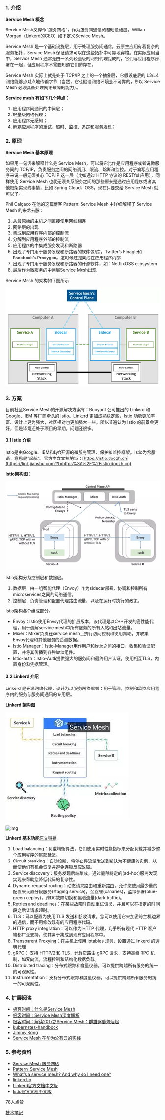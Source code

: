 ### 1. 介绍

**Service Mesh 概念**

Service Mesh又译作“服务网格”，作为服务间通信的基础设施层。Willian Morgan（Linkerd的CEO）如下定义Service Mesh。

Service Mesh 是一个基础设施层，用于处理服务间通信。云原生应用有着复杂的服务拓扑，Service Mesh 保证请求可以在这些拓扑中可靠地穿梭。在实际应用当中，Service Mesh 通常是由一系列轻量级的网络代理组成的，它们与应用程序部署在一起，但应用程序不需要知道它们的存在。

Service Mesh 实际上就是处于 TCP/IP 之上的一个抽象层，它假设底层的 L3/L4 网络能够点对点地传输字节（当然，它也假设网络环境是不可靠的，所以 Service Mesh 必须具备处理网络故障的能力）。

**Service mesh 有如下几个特点：**

1. 应用程序间通讯的中间层；
2. 轻量级网络代理；
3. 应用程序无感知；
4. 解耦应用程序的重试、超时、监控、追踪和服务发现；

### 2. 原理

**Service Mesh 基本原理**

如果用一句话来解释什么是 Service Mesh，可以将它比作是应用程序或者说微服务间的 TCP/IP，负责服务之间的网络调用、限流、熔断和监控。对于编写应用程序来说一般无须关心 TCP/IP 这一层（比如通过 HTTP 协议的 RESTful 应用），同样使用 Service Mesh 也就无须关系服务之间的那些原来是通过应用程序或者其他框架实现的事情，比如 Spring Cloud、OSS，现在只要交给 Service Mesh 就可以了。

Phil Calçado 在他的这篇博客 Pattern: Service Mesh 中详细解释了 Service Mesh 的来龙去脉：

1. 从最原始的主机之间直接使用网线相连
2. 网络层的出现
3. 集成到应用程序内部的控制流
4. 分解到应用程序外部的控制流
5. 应用程序的中集成服务发现和断路器
6. 出现了专门用于服务发现和断路器的软件包/库，Twitter’s Finagle和 Facebook’s Proxygen。这时候还是集成在应用程序内部
7. 出现了专门用于服务发现和断路器的开源软件，如：NetflixOSS ecosystem
8. 最后作为微服务的中间层Service Mesh出现

Service Mesh 的架构如下图所示

![img](/static/image/725534-80533b9cd65bfbd8.webp)

### 3. 方案

目前社区Service Mesh的开源解决方案有：Buoyant 公司推出的 Linkerd 和 Google、IBM 等厂商牵头的 Istio。Linkerd 更加成熟稳定些，Istio 功能更加丰富、设计上更为强大，社区相对也更加强大一些。所以普遍认为 Istio 的前景会更好，但是毕竟还处于项目的早期，问题还很多。

#### 3.1 Istio 介绍

Istio是由Google、IBM和Lyft开源的微服务管理、保护和监控框架。Istio为希腊语，意思是”起航“。官方中文文档地址：[https://istio.doczh.cn](https://link.jianshu.com/?t=https%3A%2F%2Fistio.doczh.cn)

**Istio架构图**：

![img](/static/image/725534-727a0823531b6597.webp)

Istio架构分为控制层和数据层。

1. 数据层：由一组智能代理（Envoy）作为sidecar部署，协调和控制所有microservices之间的网络通信。
2. 控制层：负责管理和配置代理路由流量，以及在运行时执行的政策。

Istio架构各个组成部分。

* Envoy：Istio使用Envoy代理的扩展版本，该代理是以C++开发的高性能代理，用于调解service mesh中所有服务的所有入站和出站流量。
* Mixer：Mixer负责在service mesh上执行访问控制和使用策略，并收集Envoy代理和其他服务的遥测数据。
* Istio Manager：Istio-Manager用作用户和Istio之间的接口，收集和验证配置，并将其传播到各种Istio组件。
* Istio-auth：Istio-Auth提供强大的服务间和最终用户认证，使用相互TLS，内置身份和凭据管理。

#### 3.2 Linkerd 介绍

Linkerd 是开源网络代理，设计为以服务网格部署：用于管理，控制和监控应用程序内的服务与服务间通讯的专用层。

**Linkerd 架构图**

![img](/static/image/725534-b1496de21542a733.webp)

![img](/static/image/725534-fe5a642dd27e1a5c.webp)

**Linkerd 基本功能**[原文链接](https://link.jianshu.com/?t=https%3A%2F%2Flinkerd.io%2Ffeatures%2F)

1. Load balancing：负载均衡算法，它们使用实时性能指标来分配负载并减少整个应用程序的尾部延迟。
2. Circuit breaking：自动熔断，将停止将流量发送到被认为不健康的实例，从而使他们有机会恢复并避免连锁反应故障。
3. Service discovery：服务发现后端集成，通过删除特定的\(ad-hoc\)服务发现实现来帮助您降低代码的复杂性。
4. Dynamic request routing：动态请求路由和重新路由，允许您使用最少量的配置来设置分段服务\(staging service\)，金丝雀\(canaries\)，蓝绿部署\(blue-green deploy\)，跨DC故障切换和黑暗流量\(dark traffic\)。
5. Retries and deadlines：在某些故障时自动重试请求，并且可以在指定的时间段之后让请求超时。
6. TLS：可以配置为使用 TLS 发送和接收请求，您可以使用它来加密跨主机边界的通信，而不用修改现有的应用程序代码。
7. HTTP proxy integration：可以作为 HTTP 代理，几乎所有现代 HTTP 客户端都广泛支持，使其易于集成到现有应用程序中。
8. Transparent Proxying：在主机上使用 iptables 规则，设置通过 linkerd 的透明代理
9. gRPC： 支持 HTTP/2 和 TLS，允许它路由 gRPC 请求，支持高级 RPC 机制，如双向流，流程控制和结构化数据负载。
10. Distributed tracing：分布式跟踪和度量仪器，可以提供跨越所有服务的统一的可观察性。
11. Instrumentation：支持分布式跟踪和度量仪器，可以提供跨越所有服务的统一的可观察性。

### 4. 扩展阅读

* [极客时间：什么是Service Mesh](https://link.jianshu.com/?t=https%3A%2F%2Ftime.geekbang.org%2Farticle%2F2355)
* [极客时间：Service Mesh深度解析](https://link.jianshu.com/?t=https%3A%2F%2Ftime.geekbang.org%2Farticle%2F2360)
* [极客时间：解读2017之Service Mesh：群雄逐鹿烽烟起](https://link.jianshu.com/?t=https%3A%2F%2Ftime.geekbang.org%2Farticle%2F2362)
* [kubernetes-handbook](https://link.jianshu.com/?t=https%3A%2F%2Fjimmysong.io%2Fkubernetes-handbook)
* [Jimmy Song](https://link.jianshu.com/?t=https%3A%2F%2Fjimmysong.io%2F)
* [Service Mesh 在华为公有云的实践](https://link.jianshu.com/?t=http%3A%2F%2Fgitbook.cn%2Fbooks%2F5a1e7dca387c5b4ee351790b%2Findex.html)

### 5. 参考资料

* [Service Mesh 服务网格](https://link.jianshu.com/?t=https%3A%2F%2Fjimmysong.io%2Fkubernetes-handbook%2Fusecases%2Fservice-mesh.html)
* [Pattern: Service Mesh](https://link.jianshu.com/?t=http%3A%2F%2Fphilcalcado.com%2F2017%2F08%2F03%2Fpattern_service_mesh.html)
* [What’s a service mesh? And why do I need one?](https://link.jianshu.com/?t=https%3A%2F%2Fbuoyant.io%2F2017%2F04%2F25%2Fwhats-a-service-mesh-and-why-do-i-need-one%2F)
* [linkerd.io](https://link.jianshu.com/?t=https%3A%2F%2Flinkerd.io%2F)
* [Linkerd官方文档中文版](https://link.jianshu.com/?t=https%3A%2F%2Fwww.gitbook.com%2Fbook%2Fdoczhcn%2Flinkerd%2Fdetails)
* [Istio官方文档中文版](https://link.jianshu.com/?t=http%3A%2F%2Fistio.doczh.cn%2F)

78人点赞

[技术笔记](https://www.jianshu.com/nb/14286560)

  


